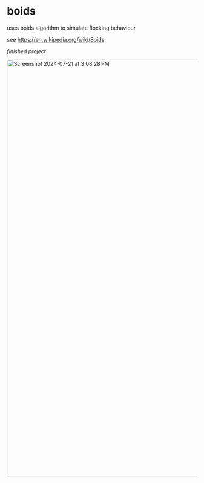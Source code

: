 # boids

uses boids algorithm to simulate flocking behaviour

see https://en.wikipedia.org/wiki/Boids

_finished project_

<img width="1103" alt="Screenshot 2024-07-21 at 3 08 28 PM" src="https://github.com/user-attachments/assets/754f381b-4179-40f3-bf09-4f2952381d68">
